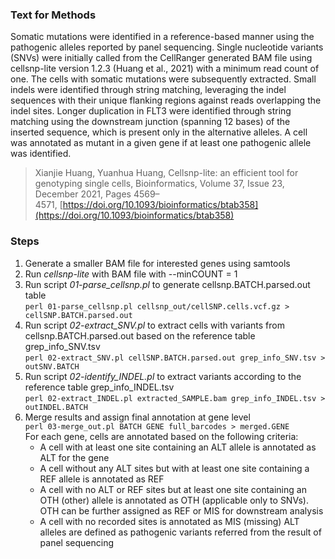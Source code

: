 ### Text for Methods
Somatic mutations were identified in a reference-based manner using the pathogenic alleles reported by panel sequencing. Single nucleotide variants (SNVs) were initially called from the CellRanger generated BAM file using cellsnp-lite version 1.2.3 (Huang et al., 2021) with a minimum read count of one. The cells with somatic mutations were subsequently extracted. Small indels were identified through string matching, leveraging the indel sequences with their unique flanking regions against reads overlapping the indel sites. Longer duplication in FLT3 were identified through string matching using the downstream junction (spanning 12 bases) of the inserted sequence, which is present only in the alternative alleles. A cell was annotated as mutant in a given gene if at least one pathogenic allele was identified.

> Xianjie Huang, Yuanhua Huang, Cellsnp-lite: an efficient tool for genotyping single cells, Bioinformatics, Volume 37, Issue 23, December 2021, Pages 4569–4571, [https://doi.org/10.1093/bioinformatics/btab358](https://doi.org/10.1093/bioinformatics/btab358)

### Steps
1. Generate a smaller BAM file for interested genes using samtools 
2. Run _cellsnp-lite_ with BAM file with --minCOUNT = 1 
3. Run script _01-parse_cellsnp.pl_ to generate cellsnp.BATCH.parsed.out table  
`perl 01-parse_cellsnp.pl cellsnp_out/cellSNP.cells.vcf.gz > cellSNP.BATCH.parsed.out`
4. Run script _02-extract_SNV.pl_ to extract cells with variants from cellsnp.BATCH.parsed.out based on the reference table grep_info_SNV.tsv  
`perl 02-extract_SNV.pl cellSNP.BATCH.parsed.out grep_info_SNV.tsv > outSNV.BATCH`  
5. Run script _02-identify_INDEL.pl_ to extract variants according to the reference table grep_info_INDEL.tsv  
`perl 02-extract_INDEL.pl extracted_SAMPLE.bam grep_info_INDEL.tsv > outINDEL.BATCH`  
6. Merge results and assign final annotation at gene level  
`perl 03-merge_out.pl BATCH GENE full_barcodes > merged.GENE`  
	For each gene, cells are annotated based on the following criteria:  
	- A cell with at least one site containing an ALT allele is annotated as ALT for the gene 
	- A cell without any ALT sites but with at least one site containing a REF allele is annotated as REF 
	- A cell with no ALT or REF sites but at least one site containing an OTH (other) allele is annotated as OTH (applicable only to  SNVs). OTH can be further assigned as REF or MIS for downstream analysis
	- A cell with no recorded sites is annotated as MIS (missing) 
	ALT alleles are defined as pathogenic variants referred from the result of panel sequencing 
